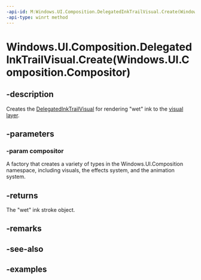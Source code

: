 ```yaml
---
-api-id: M:Windows.UI.Composition.DelegatedInkTrailVisual.Create(Windows.UI.Composition.Compositor)
-api-type: winrt method
---
```


# Windows.UI.Composition.DelegatedInkTrailVisual.Create(Windows.UI.Composition.Compositor)

<!--
public static Windows.UI.Composition.DelegatedInkTrailVisual Create (Windows.UI.Composition.Compositor compositor);
-->

## -description

Creates the [DelegatedInkTrailVisual](delegatedinktrailvisual.md) for rendering "wet" ink to the [visual layer](/windows/uwp/composition/visual-layer).

## -parameters

### -param compositor

A factory that creates a variety of types in the Windows.UI.Composition namespace, including visuals, the effects system, and the animation system.

## -returns

The "wet" ink stroke object.

## -remarks

## -see-also

## -examples
